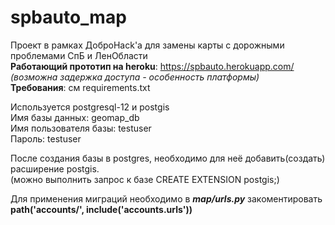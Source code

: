 # spbauto_map
Проект в рамках ДоброHack'a для замены карты с дорожными проблемами СпБ и ЛенОбласти  
**Работающий прототип на heroku**: https://spbauto.herokuapp.com/ *(возможна задержка доступа - особенность платформы)*  
**Требования**: см requirements.txt

Используется postgresql-12 и postgis  
Имя базы данных: geomap_db  
Имя пользователя базы: testuser  
Пароль: testuser  

После создания базы в postgres, необходимо для неё добавить(создать) расширение postgis.  
(можно выполнить запрос к базе CREATE EXTENSION postgis;)

Для применения миграций необходимо в _**map/urls.py**_ закоментировать  **path('accounts/', include('accounts.urls'))**